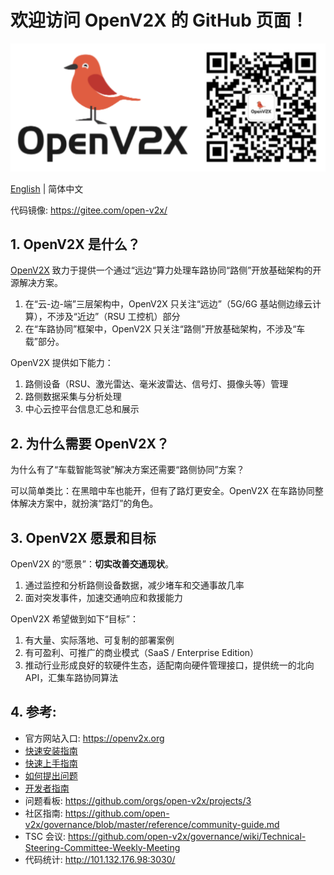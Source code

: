 # 欢迎访问 OpenV2X 的 GitHub 页面！

![](/profile/images/openv2x.svg)

[English](/profile/README.md) | 简体中文

代码镜像: <https://gitee.com/open-v2x/>

## 1. OpenV2X 是什么？

[OpenV2X](https://openv2x.org) 致力于提供一个通过“远边“算力处理车路协同“路侧”开放基础架构的开源解决方案。

1. 在“云-边-端”三层架构中，OpenV2X 只关注“远边”（5G/6G 基站侧边缘云计算），不涉及“近边”（RSU 工控机）部分
2. 在“车路协同”框架中，OpenV2X 只关注“路侧”开放基础架构，不涉及“车载”部分。

OpenV2X 提供如下能力：

1. 路侧设备（RSU、激光雷达、毫米波雷达、信号灯、摄像头等）管理
2. 路侧数据采集与分析处理
3. 中心云控平台信息汇总和展示

## 2. 为什么需要 OpenV2X？

为什么有了“车载智能驾驶”解决方案还需要“路侧协同”方案？

可以简单类比：在黑暗中车也能开，但有了路灯更安全。OpenV2X 在车路协同整体解决方案中，就扮演“路灯”的角色。

## 3. OpenV2X 愿景和目标

OpenV2X 的“愿景”：**切实改善交通现状**。

1. 通过监控和分析路侧设备数据，减少堵车和交通事故几率
2. 面对突发事件，加速交通响应和救援能力

OpenV2X 希望做到如下“目标”：

1. 有大量、实际落地、可复制的部署案例
2. 有可盈利、可推广的商业模式（SaaS / Enterprise Edition）
3. 推动行业形成良好的软硬件生态，适配南向硬件管理接口，提供统一的北向 API，汇集车路协同算法

## 4. 参考:

- 官方网站入口: <https://openv2x.org>
- [快速安装指南](https://github.com/open-v2x/docs/blob/beihai/docs/v2x-quick-install.md)
- [快速上手指南](https://github.com/open-v2x/docs/blob/beihai/docs/v2x-quick-start.md)
- [如何提出问题](https://github.com/open-v2x/docs/blob/master/docs/v2x_contribution-zh_CN.md)
- [开发者指南](https://github.com/open-v2x/docs/blob/master/docs/v2x_developer_guide-zh_CN.md)
- 问题看板: <https://github.com/orgs/open-v2x/projects/3>
- 社区指南: <https://github.com/open-v2x/governance/blob/master/reference/community-guide.md>
- TSC 会议: <https://github.com/open-v2x/governance/wiki/Technical-Steering-Committee-Weekly-Meeting>
- 代码统计: <http://101.132.176.98:3030/>
